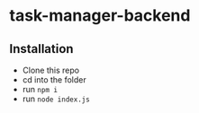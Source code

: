 # task-manager-backend
## Installation
- Clone this repo
- cd into the folder
- run `npm i`
- run `node index.js`
